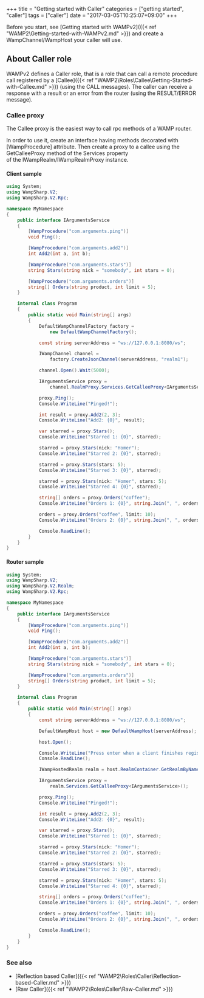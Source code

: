 +++
title = "Getting started with Caller"
categories = ["getting started", "caller"]
tags = ["caller"]
date = "2017-03-05T10:25:07+09:00"
+++

Before you start, see [Getting started with WAMPv2]({{< ref "WAMP2\Getting-started-with-WAMPv2.md" >}}) and create a WampChannel/WampHost your caller will use.

## About Caller role

WAMPv2 defines a Caller role, that is a role that can call a remote procedure call registered by a [Callee]({{< ref "WAMP2\Roles\Callee\Getting-Started-with-Callee.md" >}}) (using the CALL messages). The caller can receive a response with a result or an error from the router  (using the RESULT/ERROR message).

### Callee proxy

The Callee proxy is the easiest way to call rpc methods of a WAMP router.

In order to use it, create an interface having methods decorated with [WampProcedure] attribute.
Then create a proxy to a callee using the GetCalleeProxy method of the Services property  
of the IWampRealm/IWampRealmProxy instance.

#### Client sample

```csharp
using System;
using WampSharp.V2;
using WampSharp.V2.Rpc;

namespace MyNamespace
{
    public interface IArgumentsService
    {
        [WampProcedure("com.arguments.ping")]
        void Ping();

        [WampProcedure("com.arguments.add2")]
        int Add2(int a, int b);

        [WampProcedure("com.arguments.stars")]
        string Stars(string nick = "somebody", int stars = 0);

        [WampProcedure("com.arguments.orders")]
        string[] Orders(string product, int limit = 5);
    }

    internal class Program
    {
        public static void Main(string[] args)
        {
            DefaultWampChannelFactory factory =
                new DefaultWampChannelFactory();

            const string serverAddress = "ws://127.0.0.1:8080/ws";

            IWampChannel channel =
                factory.CreateJsonChannel(serverAddress, "realm1");

            channel.Open().Wait(5000);

            IArgumentsService proxy =
                channel.RealmProxy.Services.GetCalleeProxy<IArgumentsService>();

            proxy.Ping();
            Console.WriteLine("Pinged!");

            int result = proxy.Add2(2, 3);
            Console.WriteLine("Add2: {0}", result);

            var starred = proxy.Stars();
            Console.WriteLine("Starred 1: {0}", starred);

            starred = proxy.Stars(nick: "Homer");
            Console.WriteLine("Starred 2: {0}", starred);

            starred = proxy.Stars(stars: 5);
            Console.WriteLine("Starred 3: {0}", starred);

            starred = proxy.Stars(nick: "Homer", stars: 5);
            Console.WriteLine("Starred 4: {0}", starred);

            string[] orders = proxy.Orders("coffee");
            Console.WriteLine("Orders 1: {0}", string.Join(", ", orders));

            orders = proxy.Orders("coffee", limit: 10);
            Console.WriteLine("Orders 2: {0}", string.Join(", ", orders));

            Console.ReadLine();
        }
    }
}
```

#### Router sample

```csharp
using System;
using WampSharp.V2;
using WampSharp.V2.Realm;
using WampSharp.V2.Rpc;

namespace MyNamespace
{
    public interface IArgumentsService
    {
        [WampProcedure("com.arguments.ping")]
        void Ping();

        [WampProcedure("com.arguments.add2")]
        int Add2(int a, int b);

        [WampProcedure("com.arguments.stars")]
        string Stars(string nick = "somebody", int stars = 0);

        [WampProcedure("com.arguments.orders")]
        string[] Orders(string product, int limit = 5);
    }

    internal class Program
    {
        public static void Main(string[] args)
        {
            const string serverAddress = "ws://127.0.0.1:8080/ws";

            DefaultWampHost host = new DefaultWampHost(serverAddress);

            host.Open();

            Console.WriteLine("Press enter when a client finishes registering methods");
            Console.ReadLine();

            IWampHostedRealm realm = host.RealmContainer.GetRealmByName("realm1");

            IArgumentsService proxy =
                realm.Services.GetCalleeProxy<IArgumentsService>();

            proxy.Ping();
            Console.WriteLine("Pinged!");

            int result = proxy.Add2(2, 3);
            Console.WriteLine("Add2: {0}", result);

            var starred = proxy.Stars();
            Console.WriteLine("Starred 1: {0}", starred);

            starred = proxy.Stars(nick: "Homer");
            Console.WriteLine("Starred 2: {0}", starred);

            starred = proxy.Stars(stars: 5);
            Console.WriteLine("Starred 3: {0}", starred);

            starred = proxy.Stars(nick: "Homer", stars: 5);
            Console.WriteLine("Starred 4: {0}", starred);

            string[] orders = proxy.Orders("coffee");
            Console.WriteLine("Orders 1: {0}", string.Join(", ", orders));

            orders = proxy.Orders("coffee", limit: 10);
            Console.WriteLine("Orders 2: {0}", string.Join(", ", orders));

            Console.ReadLine();
        }
    }
}
```

### See also

* [Reflection based Caller]({{< ref "WAMP2\Roles\Caller\Reflection-based-Caller.md" >}})
* [Raw Caller]({{< ref "WAMP2\Roles\Caller\Raw-Caller.md" >}})
